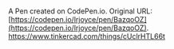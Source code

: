 # 

A Pen created on CodePen.io. Original URL: [https://codepen.io/lrjoyce/pen/BazqoOZ](https://codepen.io/lrjoyce/pen/BazqoOZ).
https://www.tinkercad.com/things/cUclrHTL66t

